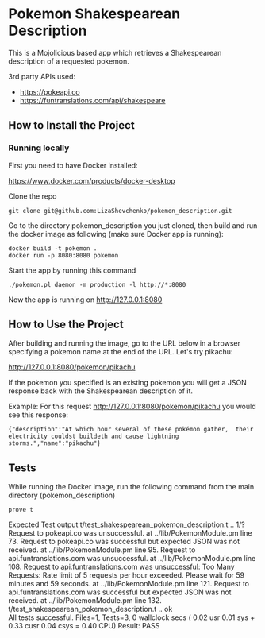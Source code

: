 Pokemon Shakespearean Description
================================

This is a Mojolicious based app which retrieves a Shakespearean description of a requested pokemon.

3rd party APIs used:
 * https://pokeapi.co
 * https://funtranslations.com/api/shakespeare

## How to Install the Project

### Running locally

First you need to have Docker installed:

https://www.docker.com/products/docker-desktop

Clone the repo

    git clone git@github.com:LizaShevchenko/pokemon_description.git

Go to the directory pokemon_description you just cloned, then build and run the docker image as following (make sure Docker app is running):

    docker build -t pokemon .
    docker run -p 8080:8080 pokemon

Start the app by running this command

    ./pokemon.pl daemon -m production -l http://*:8080

Now the app is running on http://127.0.0.1:8080

## How to Use the Project

After building and running the image, go to the URL below in a browser specifying a pokemon name at the end of the URL. Let's try pikachu:

http://127.0.0.1:8080/pokemon/pikachu

If the pokemon you specified is an existing pokemon you will get a JSON response back with the Shakespearean description of it.

Example: For this request http://127.0.0.1:8080/pokemon/pikachu you would see this response:

    {"description":"At which hour several of these pokémon gather,  their electricity couldst buildeth and cause lightning storms.","name":"pikachu"}


## Tests

While running the Docker image, run the following command from the main directory (pokemon_description)

    prove t

Expected Test output
    t/test_shakespearean_pokemon_description.t .. 1/? Request to pokeapi.co was unsuccessful. at ../lib/PokemonModule.pm line 73.
    Request to pokeapi.co was successful but expected JSON was not received. at ../lib/PokemonModule.pm line 95.
    Request to api.funtranslations.com was unsuccessful. at ../lib/PokemonModule.pm line 108.
    Request to api.funtranslations.com was unsuccessful: Too Many Requests: Rate limit of 5 requests per hour exceeded. Please wait for 59 minutes and 59 seconds. at ../lib/PokemonModule.pm line 121.
    Request to api.funtranslations.com was successful but expected JSON was not received. at ../lib/PokemonModule.pm line 132.
    t/test_shakespearean_pokemon_description.t .. ok   
    All tests successful.
    Files=1, Tests=3,  0 wallclock secs ( 0.02 usr  0.01 sys +  0.33 cusr  0.04 csys =  0.40 CPU)
    Result: PASS
